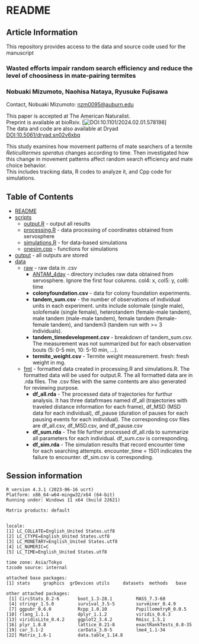 # README
## Article Information
This repository provides access to the data and source code used for the manuscript    
### **Wasted efforts impair random search efficiency and reduce the level of choosiness in mate-pairing termites**    
### Nobuaki Mizumoto, Naohisa Nataya, Ryusuke Fujisawa  
Contact, Nobuaki Mizumoto: nzm0095@auburn.edu

This paper is accepted at The American Naturalist.  
Preprint is available at bioRxiv. [![DOI:10.1101/2024.02.01.578198](http://img.shields.io/badge/DOI-10.1101/2024.02.01.578198.svg)]  
The data and code are also available at Dryad  [DOI:10.5061/dryad.sn02v6xbq](https://doi.org/10.5061/dryad.sn02v6xbq)

This study examines how movement patterns of mate searchers of a termite _Reticulitermes speratus_ changes according to time. Then investigated how this change in movement patterns affect random search efficiency and mate choice behavior.  
This includes tracking data, R codes to analyze it, and Cpp code for simulations.  

## Table of Contents
* [README](./README.md)
* [scripts](./analysis/scripts)
  * [output.R](./analysis/scripts/output.R) - output all results
  * [processing.R](./analysis/scripts/processing.R) - data processing of coordinates obtained from servosphere
  * [simulations.R](./analysis/scripts/simulations.R) - for data-based simulations
  * [onesim.cpp](./analysis/scripts/onesim.cpp) - functions for simulations
* [output](./analysis/output) - all outputs are stored
* [data](./analysis/data)
  * [raw](./analysis/data/raw) - raw data in .csv
    * [ANTAM_4day](./analysis/data/raw/ANTAM_4day) - directory includes raw data obtained from servosphere. Ignore the first four columns. col4: x, col5: y, col6: time
    * **colonyfoundation.csv** - data for colony foundation experiments.
    * **tandem_sum.csv** - the number of observations of individual units in each experiment. units include solomale (single male), solofemale (single female), heterotandem (female-male tandem), male tandem (male-male tandem), female tandem (female-female tandem), and tandem3 (tandem run with >= 3 individuals).
    * **tandem_timedevelopment.csv** - breakdown of tandem_sum.csv. The measurement was not summarized but for each observation bouts (5: 0-5 min, 10: 5-10 min, ...).
    * **termite_weight.csv** - Termite weight measurement. fresh: fresh weight in mg.
  * [fmt](./analysis/data/fmt) - formatted data created in processing.R and simulations.R. The formatted data will be used for output.R. The all formatted data are in .rda files. The .csv files with the same contents are also generated for reviewing purpose.
    * **df_all.rda** - The processed data of trajectories for furthur analysis. It has three datafrmaes named df_all (trajectories with traveled distance information for each frame), df_MSD (MSD data for each individual), df_pause (duration of pauses for each pausing events for each individual). The corresponding csv files are df_all.csv, df_MSD.csv, and df_pause.csv
    * **df_sum.rda** - The file further processed df_all.rda to summarize all parameters for each individual. df_sum.csv is corresponding. 
    * **df_sim.rda** - The simulation results that record encounter time for each searching attempts. encounter_time = 1501 indicates the failure to encounter. df_sim.csv is corresponding. 
    
    

## Session information
```
R version 4.3.1 (2023-06-16 ucrt)
Platform: x86_64-w64-mingw32/x64 (64-bit)
Running under: Windows 11 x64 (build 22621)

Matrix products: default


locale:
[1] LC_COLLATE=English_United States.utf8 
[2] LC_CTYPE=English_United States.utf8   
[3] LC_MONETARY=English_United States.utf8
[4] LC_NUMERIC=C                          
[5] LC_TIME=English_United States.utf8    

time zone: Asia/Tokyo
tzcode source: internal

attached base packages:
[1] stats     graphics  grDevices utils     datasets  methods   base     

other attached packages:
 [1] CircStats_0.2-6       boot_1.3-28.1         MASS_7.3-60          
 [4] stringr_1.5.0         survival_3.5-5        survminer_0.4.9      
 [7] ggpubr_0.6.0          Rcpp_1.0.10           PupillometryR_0.0.5  
[10] rlang_1.1.1           dplyr_1.1.2           viridis_0.6.3        
[13] viridisLite_0.4.2     ggplot2_3.4.2         Rmisc_1.5.1          
[16] plyr_1.8.8            lattice_0.21-8        exactRankTests_0.8-35
[19] car_3.1-2             carData_3.0-5         lme4_1.1-34          
[22] Matrix_1.6-1          data.table_1.14.8    
```
